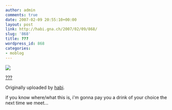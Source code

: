 ```yaml
---
author: admin
comments: true
date: 2007-02-09 20:55:10+00:00
layout: post
link: http://habi.gna.ch/2007/02/09/868/
slug: '868'
title: ???
wordpress_id: 868
categories:
- moblog
---
```



 [![](http://farm1.static.flickr.com/135/384899593_781be10abc_m.jpg)](http://www.flickr.com/photos/habi/384899593/)
   

 
  [???](http://www.flickr.com/photos/habi/384899593/)
    

  Originally uploaded by [habi](http://www.flickr.com/people/habi/).
 



if you know where/what this is, i'm gonna pay you a drink of your choice the next time we meet...
  

